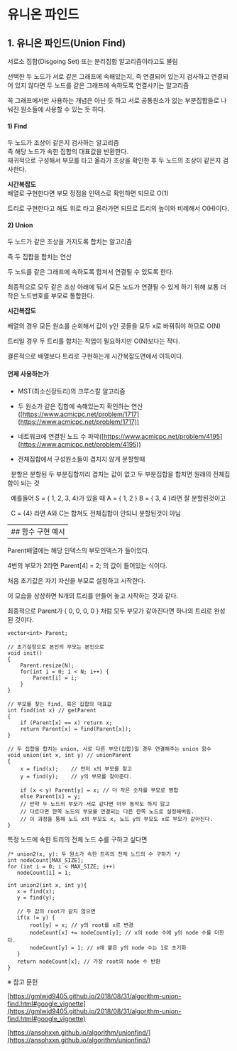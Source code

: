 # 유니온 파인드

## 1. 유니온 파인드(Union Find)

서로소 집합(Disgoing Set) 또는 분리집합 알고리즘이라고도 불림  

선택한 두 노드가 서로 같은 그래프에 속해있는지, 즉 연결되어 있는지 검사하고 연결되어 있지 않다면 두 노드를 같은 그래프에 속하도록 연결시키는 알고리즘  

꼭 그래프에서만 사용하는 개념은 아닌 듯 하고 서로 공통원소가 없는 부분집합들로 나눠진 원소들에 사용할 수 있는 듯 하다.  

#### 1) Find
두 노드가 조상이 같은지 검사하는 알고리즘  
즉 해당 노드가 속한 집합의 대표값을 반환한다.  
재귀적으로 구성해서 부모를 타고 올라가 조상을 확인한 후 두 노드의 조상이 같은지 검사한다.  

**시간복잡도**  
배열로 구현한다면 부모 정점을 인덱스로 확인하면 되므로 O(1)

트리로 구현한다고 해도 위로 타고 올라가면 되므로 트리의 높이와 비례해서 O(H)이다.

#### 2) Union

두 노드가 같은 조상을 가지도록 합치는 알고리즘

즉 두 집합을 합치는 연산

두 노드를 같은 그래프에 속하도록 합쳐서 연결될 수 있도록 한다.

최종적으로 모두 같은 조상 아래에 둬서 모든 노드가 연결될 수 있게 하기 위해 보통 더 작은 노드번호를 부모로 통합한다.

**시간복잡도**

배열의 경우 모든 원소를 순회해서 값이 y인 곳들을 모두 x로 바꿔줘야 하므로 O(N)

트리일 경우 두 트리를 합치는 작업이 필요하지만 O(N)보다는 작다.

결론적으로 배열보다 트리로 구현하는게 시간복잡도면에서 이득이다.

#### 언제 사용하는가

- MST(최소신장트리)의 크루스칼 알고리즘

- 두 원소가 같은 집합에 속해있는지 확인하는 연산([https://www.acmicpc.net/problem/1717](https://www.acmicpc.net/problem/1717))

- 네트워크에 연결된 노드 수 파악([https://www.acmicpc.net/problem/4195](https://www.acmicpc.net/problem/4195))

- 전체집합에서 구성원소들이 겹치지 않게 분할할때

  분할은 분할된 두 부분집합끼리 겹치는 값이 없고 두 부분집합을 합치면 원래의 전체집합이 되는 것

  예를들어 S = { 1, 2, 3, 4}가 있을 때 A = { 1, 2 } B = { 3, 4 }라면 잘 분할된것이고 

  C = {4} 라면 A와 C는 합쳐도 전체집합이 안되니 분할된것이 아님

|   |
|---|
|## 함수 구현 예시|

Parent배열에는 해당 인덱스의 부모인덱스가 들어있다.

4번의 부모가 2라면 Parent[4] = 2; 의 값이 들어있는 식이다.

처음 초기값은 자기 자신을 부모로 설정하고 시작한다.

이 모습을 상상하면 N개의 트리를 만들어 놓고 시작하는 것과 같다.

최종적으로 Parent가 { 0, 0, 0, 0 } 처럼 모두 부모가 같아진다면 하나의 트리로 완성된 것이다.

```
vector<int> Parent; 

// 초기설정으로 본인의 부모는 본인으로
void init()
{
    Parent.resize(N);
    for(int i = 0; i < N; i++) {
    	Parent[i] = i;
	}        
}

// 부모를 찾는 find, 혹은 집합의 대표값
int find(int x) // getParent
{
    if (Parent[x] == x) return x;
    return Parent[x] = find(Parent[x]);
}

// 두 집합을 합치는 union, 서로 다른 부모(집합)일 경우 연결해주는 union 함수
void union(int x, int y) // unionParent
{
    x = find(x);    // 먼저 x의 부모를 찾고
    y = find(y);    // y의 부모를 찾아준다.
    
    if (x < y) Parent[y] = x; // 더 작은 숫자를 부모로 병합
    else Parent[x] = y;
    // 만약 두 노드의 부모가 서로 같다면 아무 동작도 하지 않고
    // 다르다면 한쪽 노드의 부모를 연결되는 다른 한쪽 노드로 설정해버림.
    // 이 과정을 통해 노드 x의 부모도 x, 노드 y의 부모도 x로 부모가 같아진다.
}
```

특정 노드에 속한 트리의 전체 노드 수를 구하고 싶다면

```
/* union2(x, y): 두 원소가 속한 트리의 전체 노드의 수 구하기 */
int nodeCount[MAX_SIZE];
for (int i = 0; i < MAX_SIZE; i++)
   nodeCount[i] = 1;

int union2(int x, int y){
   x = find(x);
   y = find(y);

   // 두 값의 root가 같지 않으면
   if(x != y) {
       root[y] = x; // y의 root를 x로 변경
       nodeCount[x] += nodeCount[y]; // x의 node 수에 y의 node 수를 더한다.
       nodeCount[y] = 1; // x에 붙은 y의 node 수는 1로 초기화
   }
   return nodeCount[x]; // 가장 root의 node 수 반환
}
```

※ 참고 문헌

[https://gmlwjd9405.github.io/2018/08/31/algorithm-union-find.html#google_vignette](https://gmlwjd9405.github.io/2018/08/31/algorithm-union-find.html#google_vignette)

[https://ansohxxn.github.io/algorithm/unionfind/](https://ansohxxn.github.io/algorithm/unionfind/)